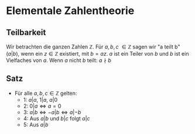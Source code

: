 # Elementale Zahlentheorie

## Teilbarkeit
Wir betrachten die ganzen Zahlen $\mathbb{Z}$. Für $a,b,c$ $\in \mathbb{Z}$ sagen wir "a teilt b" $(a|b)$, wenn ein $z \in \mathbb{Z}$ existiert, mit $b=az$.  $a$ ist ein Teiler von $b$ und $b$ ist ein Vielfaches von $a$. Wenn $a$ nicht $b$ teilt: $a \nmid b$
## Satz
- Für alle $a,b,c \in \mathbb{Z}$ gelten:
	- 1: $a|a$, $1|a$, $a|0$ 
	- 2: $0|a \iff a=0$
	- 3: $a|b \iff -a|b \iff a|-b$
	- 4: Aus $a|b$ und $b|c$ folgt $a|c$
	- 5: Aus $a|b$
